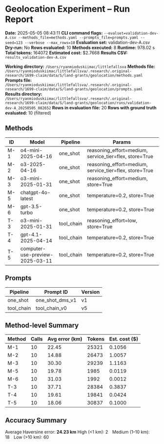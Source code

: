 # Geolocation Experiment – Run Report

**Date:** 2025-05-05 08:43:11
**CLI command flags:** `--evalset=validation-dev-A.csv --methods_file=methods.yaml --prompts_file=prompts.yaml --seed=123 --verbose --max_rows=10`
**Evaluation set:** validation-dev-A.csv
**Dry-run:** No
**Rows evaluated:** 10
**Methods executed:** 8
**Runtime:** 978.02 s
**Total tokens:** 164072
**Estimated cost:** $2.7668
**Results CSV:** `results_validation-dev-A.csv`

**Working directory:** `/Users/ryanmioduskiimac/littlefallsva`
**Methods file:** `/Users/ryanmioduskiimac/littlefallsva/.research/.original-research/1699-claim/data/S/land-grants/geolocation/methods.yaml`
**Prompts file:** `/Users/ryanmioduskiimac/littlefallsva/.research/.original-research/1699-claim/data/S/land-grants/geolocation/prompts.yaml`
**Results directory:** `/Users/ryanmioduskiimac/littlefallsva/.research/.original-research/1699-claim/data/S/land-grants/geolocation/runs/validation-dev-A_20250505_082652`
**Rows in evaluation file:** 20
**Rows with ground truth evaluated:** 10 (filtered)

## Methods
| ID | Model | Pipeline | Params |
|---|---|---|---|
| M-1 | o4-mini-2025-04-16 | one_shot | reasoning_effort=medium, service_tier=flex, store=True |
| M-2 | o3-2025-04-16 | one_shot | reasoning_effort=medium, service_tier=flex, store=True |
| M-3 | o3-mini-2025-01-31 | one_shot | reasoning_effort=medium, store=True |
| M-5 | chatgpt-4o-latest | one_shot | temperature=0.2, store=True |
| M-6 | gpt-3.5-turbo | one_shot | temperature=0.2, store=True |
| T-3 | o3-mini-2025-01-31 | tool_chain | reasoning_effort=low, store=True |
| T-4 | gpt-4.1-2025-04-14 | tool_chain | temperature=0.2, store=True |
| T-5 | computer-use-preview-2025-03-11 | tool_chain | temperature=0.2, store=True |

## Prompts
| Pipeline | Prompt ID | Version |
|---|---|---|
| one_shot | one_shot_dms_v1 | v1 |
| tool_chain | tool_chain_v0 | v5 |

## Method-level Summary
| Method | Calls | Avg error (km) | Tokens | Est. cost ($) |
|---|---|---|---|---|
| M-1 | 10 | 22.45 | 25321 | 0.1056 |
| M-2 | 10 | 14.88 | 26473 | 1.0057 |
| M-3 | 10 | 30.30 | 29239 | 1.1163 |
| M-5 | 10 | 19.78 | 1985 | 0.0119 |
| M-6 | 10 | 31.03 | 1992 | 0.0012 |
| T-3 | 10 | 37.71 | 28384 | 0.3837 |
| T-4 | 10 | 19.61 | 19841 | 0.0424 |
| T-5 | 10 | 18.06 | 30837 | 0.1000 |

## Accuracy Summary
Average Haversine error: **24.23 km**
High (<1 km): 2 Medium (1–10 km): 18 Low (>10 km): 60